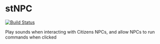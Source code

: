 # stNPC
[![Build Status](https://ts-mc.net/jenkins/buildStatus/icon?job=stnpc)](https://ts-mc.net/jenkins/job/stnpc)

Play sounds when interacting with Citizens NPCs, and allow NPCs to run commands when clicked
